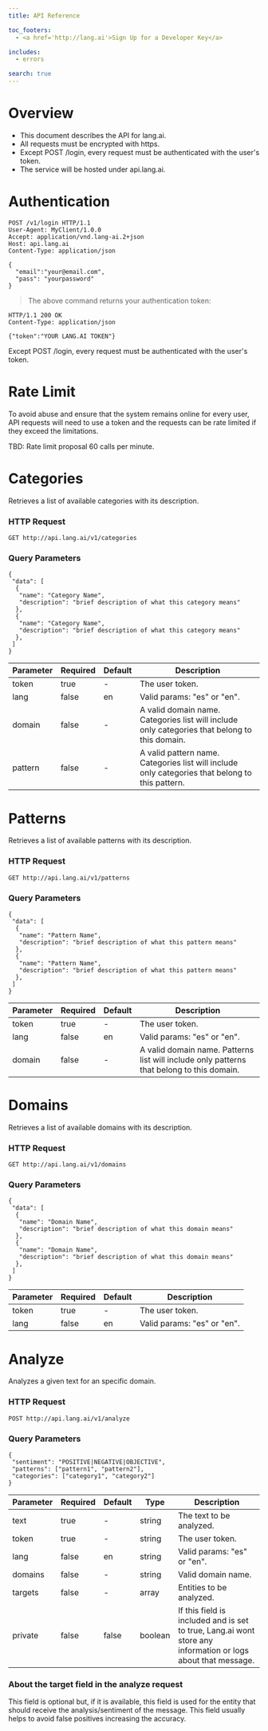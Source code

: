 ```yaml
---
title: API Reference

toc_footers:
  - <a href='http://lang.ai'>Sign Up for a Developer Key</a>

includes:
  - errors

search: true
---
```


# Overview

* This document describes the API for lang.ai.
* All requests must be encrypted with https.
* Except POST /login, every request must be authenticated with the user's token.
* The service will be hosted under api.lang.ai.

# Authentication

```http
POST /v1/login HTTP/1.1
User-Agent: MyClient/1.0.0
Accept: application/vnd.lang-ai.2+json
Host: api.lang.ai
Content-Type: application/json

{
  "email":"your@email.com",
  "pass": "yourpassword"
}
```

> The above command returns your authentication token:

```http
HTTP/1.1 200 OK
Content-Type: application/json

{"token":"YOUR LANG.AI TOKEN"}
```

Except POST /login, every request must be authenticated with the user's token.

# Rate Limit
To avoid abuse and ensure that the system remains online for every user, API requests will need to use a token and the requests can be rate limited if they exceed the limitations.

TBD: Rate limit proposal 60 calls per minute.

# Categories

Retrieves a list of available categories with its description.

### HTTP Request

`GET http://api.lang.ai/v1/categories`

### Query Parameters

```
{
 "data": [
  {
   "name": "Category Name",
   "description": "brief description of what this category means"
  },
  {
   "name": "Category Name",
   "description": "brief description of what this category means"
  },
 ]
}
```

Parameter | Required | Default | Description
--------- | -------  | ------- | -----------
token     | true     | -       |   The user token.
lang      | false    | en      | Valid params: "es" or "en".
domain    | false    | -    | A valid domain name. Categories list will include only categories that belong to this domain.
pattern    | false    | -   | A valid pattern name. Categories list will include only categories that belong to this pattern.

# Patterns

Retrieves a list of available patterns with its description.

### HTTP Request

`GET http://api.lang.ai/v1/patterns`

### Query Parameters

```
{
 "data": [
  {
   "name": "Pattern Name",
   "description": "brief description of what this pattern means"
  },
  {
   "name": "Pattern Name",
   "description": "brief description of what this pattern means"
  },
 ]
}
```

Parameter | Required | Default | Description
--------- | -------  | ------- | -----------
token     | true     | -       | The user token.
lang      | false    | en      | Valid params: "es" or "en".
domain    | false    | -       | A valid domain name. Patterns list will include only patterns that belong to this domain.

# Domains

Retrieves a list of available domains with its description.

### HTTP Request

`GET http://api.lang.ai/v1/domains`

### Query Parameters

```
{
 "data": [
  {
   "name": "Domain Name",
   "description": "brief description of what this domain means"
  },
  {
   "name": "Domain Name",
   "description": "brief description of what this domain means"
  },
 ]
}
```

Parameter | Required | Default | Description
--------- | -------  | ------- | -----------
token     | true     | -       | The user token.
lang      | false    | en      | Valid params: "es" or "en".

# Analyze

Analyzes a given text for an specific domain.

### HTTP Request

`POST http://api.lang.ai/v1/analyze`

### Query Parameters

```
{
 "sentiment": "POSITIVE|NEGATIVE|OBJECTIVE",
 "patterns": ["pattern1", "pattern2"],
 "categories": ["category1", "category2"]
}
```

Parameter | Required | Default | Type | Description
--------- | -------  | ------- | ---- | -----------
text     | true     | -       |   string | The text to be analyzed.
token     | true     | -       | string | The user token.
lang      | false    | en      | string | Valid params: "es" or "en".
domains   | false    | -       | string | Valid domain name.
targets   | false    | -       | array | Entities to be analyzed.
private   | false    | false   | boolean | If this field is included and is set to true, Lang.ai wont store any information or logs about that message.

### About the target field in the analyze request

This field is optional but, if it is available, this field is used for the entity that should receive the analysis/sentiment of the message. This field usually helps to avoid false positives increasing the accuracy.
